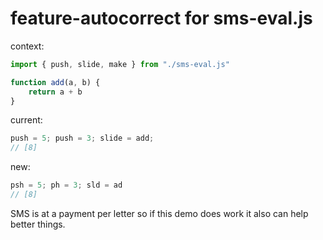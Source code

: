 # feature-autocorrect for sms-eval.js
  
context:
```js
import { push, slide, make } from "./sms-eval.js"

function add(a, b) {
    return a + b
}
```
  
current:
```js
push = 5; push = 3; slide = add;
// [8]
```
  
new:
```js
psh = 5; ph = 3; sld = ad
// [8]
```
  
SMS is at a payment per letter so if this demo does work it also can help better things.
